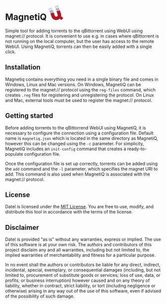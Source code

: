# MagnetiQ <img src="./cli/magnetiq.png" width="48" />
Simple tool for adding torrents to the qBittorrent using WebUI using magnet:// protocol. It is convenient to use e.g. in cases where qBittorrent is not running on the local computer, but the user has access to the remote WebUI. Using MagnetiQ, torrents can then be easily added with a single click.


## Installation

Magnetiq contains everything you need in a single binary file and comes in Windows, Linux and Mac versions. On Windows, MagnetiQ can be registered to the magnet:// protocol using the `reg-files` command, which creates `.reg` files for registering and unregistering the protocol. On Linux and Mac, external tools must be used to register the magnet:// protocol.

## Getting started

Before adding torrents to the qBittorrend WebUI using MagnetiQ, it is necessary to configure the connection using a configuration file. Default name is `magnetiq.json` which is located in the same directory as MagnetiQ, however this can be changed using the `-c` parameter. For simplicity, MagnetiQ includes an `init-config` command that creates a ready-to-populate configuration file.   

Once the configuration file is set up correctly, torrents can be added using the `add` command and the `-l` parameter, which specifies the magnet URI to add. This command is also used when MagnetiQ is associated with the magnet:// protocol.

## License

Datel is licensed under the [MIT License](./LICENSE). You are free to use, modify, and distribute this tool in accordance with the terms of the license.

## Disclaimer

Datel is provided "as is" without any warranties, express or implied. The use of this software is at your own risk. The authors and contributors of this project disclaim any and all warranties, including but not limited to, the implied warranties of merchantability and fitness for a particular purpose.

In no event shall the authors or contributors be liable for any direct, indirect, incidental, special, exemplary, or consequential damages (including, but not limited to, procurement of substitute goods or services; loss of use, data, or profits; or business interruption) however caused and on any theory of liability, whether in contract, strict liability, or tort (including negligence or otherwise) arising in any way out of the use of this software, even if advised of the possibility of such damage.